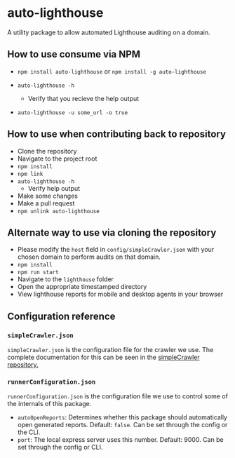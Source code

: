 # auto-lighthouse

A utility package to allow automated Lighthouse auditing on a domain.

## How to use consume via NPM
* `npm install auto-lighthouse` or `npm install -g auto-lighthouse`

 * `auto-lighthouse -h`
    * Verify that you recieve the help output
* `auto-lighthouse -u some_url -o true`

## How to use when contributing back to repository
* Clone the repository
* Navigate to the project root
* `npm install`
* `npm link`
* `auto-lighthouse -h`
    * Verify help output
* Make some changes
* Make a pull request
* `npm unlink auto-lighthouse`

## Alternate way to use via cloning the repository
* Please modify the `host` field in `config/simpleCrawler.json` with your chosen domain to perform audits on that domain.
* `npm install`
* `npm run start`
* Navigate to the `lighthouse` folder
* Open the appropriate timestamped directory
* View lighthouse reports for mobile and desktop agents in your browser

## Configuration reference
### `simpleCrawler.json`
 `simpleCrawler.json` is the configuration file for the crawler we use.
 The complete documentation for this can be seen in the [simpleCrawler repository.](https://github.com/simplecrawler/simplecrawler#configuration)

 ### `runnerConfiguration.json`
 `runnerConfiguration.json` is the configuration file we use to control some of the internals of this package.
 * `autoOpenReports`: Determines whether this package should automatically open generated reports. Default: `false`. Can be set through the config or the CLI.
 * `port`: The local express server uses this number. Default: 9000. Can be set through the config or CLI.
